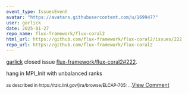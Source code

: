 ```yaml
---
event_type: IssuesEvent
avatar: "https://avatars.githubusercontent.com/u/169947?"
user: garlick
date: 2025-01-27
repo_name: flux-framework/flux-coral2
html_url: https://github.com/flux-framework/flux-coral2/issues/222
repo_url: https://github.com/flux-framework/flux-coral2
---
```


<a href='https://github.com/garlick' target='_blank'>garlick</a> closed issue <a href='https://github.com/flux-framework/flux-coral2/issues/222' target='_blank'>flux-framework/flux-coral2#222</a>.

<p>hang in MPI_Init with unbalanced ranks</p><small>as described in https://rzlc.llnl.gov/jira/browse/ELCAP-705:...</small><a href='https://github.com/flux-framework/flux-coral2/issues/222' target='_blank'>View Comment</a>